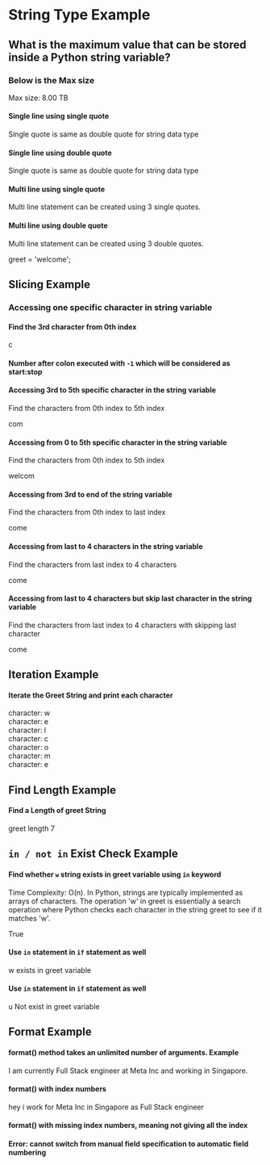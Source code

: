 
# String Type Example

## What is the maximum value that can be stored inside a Python string variable?

### Below is the Max size

Max size: 8.00 TB

#### Single line using single quote

Single quote is same as double quote for string data type

#### Single line using double quote

Single quote is same as double quote for string data type

#### Multi line using single quote

Multi line statement can be
created using 3 single quotes.

#### Multi line using double quote

Multi line statement can be
created using 3 double quotes.

greet = 'welcome';

## Slicing Example

### Accessing one specific character in string variable

#### Find the 3rd character from 0th index

c

#### Number after colon executed with `-1` which will be considered as start:stop

#### Accessing 3rd to 5th specific character in the string variable

Find the characters from 0th index to 5th index

com

#### Accessing from 0 to 5th specific character in the string variable

Find the characters from 0th index to 5th index

welcom

#### Accessing from 3rd to end of the string variable

Find the characters from 0th index to last index

come

#### Accessing from last to 4 characters in the string variable

Find the characters from last index to 4 characters

come

#### Accessing from last to 4 characters but skip last character in the string variable

Find the characters from last index to 4 characters with skipping last character

come

## Iteration Example

#### Iterate the Greet String and print each character

character: w  
character: e  
character: l  
character: c  
character: o  
character: m  
character: e

## Find Length Example

#### Find a Length of greet String

greet length 7

## `in / not in` Exist Check Example

#### Find whether `w` string exists in greet variable using `in` keyword

Time Complexity: O(n). In Python, strings are typically implemented as arrays of characters. The operation 'w' in greet is essentially a search operation where Python checks each character in the string greet to see if it matches 'w'.

True

#### Use `in` statement in `if` statement as well

w exists in greet variable

#### Use `in` statement in `if` statement as well

u Not exist in greet variable

## Format Example

#### format() method takes an unlimited number of arguments. Example

I am currently Full Stack engineer at Meta Inc and working in Singapore.

#### format() with index numbers

hey i work for Meta Inc in Singapore as Full Stack engineer

#### format() with missing index numbers, meaning not giving all the index

#### Error: cannot switch from manual field specification to automatic field numbering

